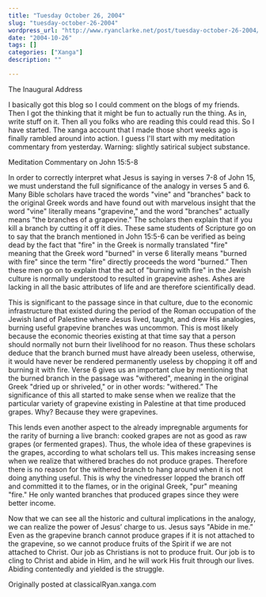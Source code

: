 ```yaml
---
title: "Tuesday October 26, 2004"
slug: "tuesday-october-26-2004"
wordpress_url: "http://www.ryanclarke.net/post/tuesday-october-26-2004/"
date: "2004-10-26"
tags: []
categories: ["Xanga"]
description: ""

---
```


The Inaugural Address

I basically got this blog so I could comment on the blogs of my friends. Then I got the thinking that it might be fun to actually run the thing. As in, write stuff on it. Then all you folks who are reading this could read this. So I have started. The xanga account that I made those short weeks ago is finally rambled around into action. I guess I'll start with my meditation commentary from yesterday. Warning: slightly satirical subject substance.
  

Meditation Commentary
 on John 15:5-8

In order to correctly interpret what Jesus is saying in verses 7-8 of John 15, we must understand the full significance of the analogy in verses 5 and 6. Many Bible scholars have traced the words "vine" and "branches" back to the original Greek words and have found out with marvelous insight that the word "vine" literally means "grapevine," and the word "branches" actually means "the branches of a grapevine." The scholars then explain that if you kill a branch by cutting it off it dies. These same students of Scripture go on to say that the branch mentioned in John 15:5-6 can be verified as being dead by the fact that "fire" in the Greek is normally translated "fire" meaning that the Greek word "burned" in verse 6 literally means "burned with fire" since the term "fire" directly proceeds the word "burned.” Then these men go on to explain that the act of "burning with fire" in the Jewish culture is normally understood to resulted in grapevine ashes. Ashes are lacking in all the basic attributes of life and are therefore scientifically dead.

This is significant to the passage since in that culture, due to the economic infrastructure that existed during the period of the Roman occupation of the Jewish land of Palestine where Jesus lived, taught, and drew His analogies, burning useful grapevine branches was uncommon. This is most likely because the economic theories existing at that time say that a person should normally not burn their livelihood for no reason. Thus these scholars deduce that the branch burned must have already been useless, otherwise, it would have never be rendered permanently useless by chopping it off and burning it with fire. Verse 6 gives us an important clue by mentioning that the burned branch in the passage was "withered", meaning in the original Greek "dried up or shriveled," or in other words: "withered.” The significance of this all started to make sense when we realize that the particular variety of grapevine existing in Palestine at that time produced grapes. Why? Because they were grapevines.

This lends even another aspect to the already impregnable arguments for the rarity of burning a live branch: cooked grapes are not as good as raw grapes (or fermented grapes). Thus, the whole idea of these grapevines is the grapes, according to what scholars tell us. This makes increasing sense when we realize that withered braches do not produce grapes. Therefore there is no reason for the withered branch to hang around when it is not doing anything useful. This is why the vinedresser lopped the branch off and committed it to the flames, or in the original Greek, "pur" meaning "fire." He only wanted branches that produced grapes since they were better income.

Now that we can see all the historic and cultural implications in the analogy, we can realize the power of Jesus’ charge to us. Jesus says "Abide in me.” Even as the grapevine branch cannot produce grapes if it is not attached to the grapevine, so we cannot produce fruits of the Spirit if we are not attached to Christ. Our job as Christians is not to produce fruit. Our job is to cling to Christ and abide in Him, and he will work His fruit through our lives. Abiding contentedly and yielded is the struggle.

Originally posted at classicalRyan.xanga.com

